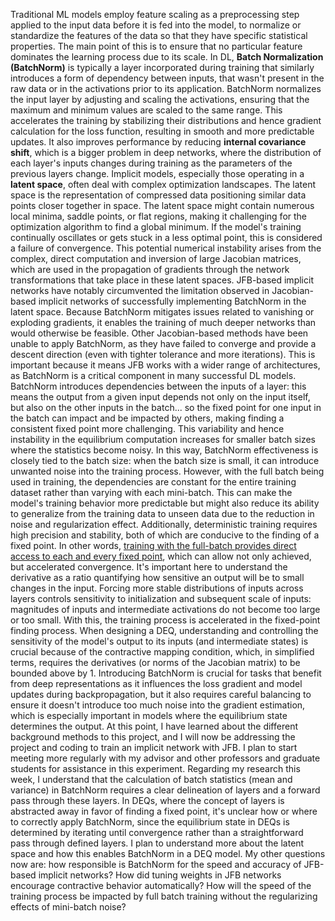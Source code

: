 Traditional ML models employ feature scaling as a preprocessing step applied to the input data before it is fed into the model, to normalize or standardize the features of the data so that they have specific statistical properties. The main point of this is to ensure that no particular feature dominates the learning process due to its scale. In DL, **Batch Normalization (BatchNorm)** is typically a layer incorporated during training that similarly introduces a form of dependency between inputs, that wasn't present in the raw data or in the activations prior to its application. BatchNorm normalizes the input layer by adjusting and scaling the activations, ensuring that the maximum and minimum values are scaled to the same range. This accelerates the training by stabilizing their distributions and hence gradient calculation for the loss function, resulting in smooth and more predictable updates. It also improves performance by reducing **internal covariance shift**, which is a bigger problem in deep networks, where the distribution of each layer's inputs changes during training as the parameters of the previous layers change.
Implicit models, especially those operating in a **latent space**, often deal with complex optimization landscapes. The latent space is the representation of compressed data positioning similar data points closer together in space. The latent space might contain numerous local minima, saddle points, or flat regions, making it challenging for the optimization algorithm to find a global minimum. If the model's training continually oscillates or gets stuck in a less optimal point, this is considered a failure of convergence. This potential numerical instability arises from the complex, direct computation and inversion of large Jacobian matrices, which are used in the propagation of gradients through the network transformations that take place in these latent spaces.
JFB-based implicit networks have notably circumvented the limitation observed in Jacobian-based implicit networks of successfully implementing BatchNorm in the latent space. Because BatchNorm mitigates issues related to vanishing or exploding gradients, it enables the training of much deeper networks than would otherwise be feasible. Other Jacobian-based methods have been unable to apply BatchNorm, as they have failed to converge and provide a descent direction (even with tighter tolerance and more iterations). This is important because it means JFB works with a wider range of architectures, as BatchNorm is a critical component in many successful DL models.
BatchNorm introduces dependencies between the inputs of a layer: this means the output from a given input depends not only on the input itself, but also on the other inputs in the batch... so the fixed point for one input in the batch can impact and be impacted by others, making finding a consistent fixed point more challenging. This variability and hence instability in the equilibrium computation increases for smaller batch sizes where the statistics become noisy. In this way, BatchNorm effectiveness is closely tied to the batch size: when the batch size is small, it can introduce unwanted noise into the training process. However, with the full batch being used in training, the dependencies are constant for the entire training dataset rather than varying with each mini-batch. This can make the model's training behavior more predictable but might also reduce its ability to generalize from the training data to unseen data due to the reduction in noise and regularization effect. Additionally, deterministic training requires high precision and stability, both of which are conducive to the finding of a fixed point. In other words, [training with the full-batch provides direct access to each and every fixed point](https://proceedings.neurips.cc/paper_files/paper/2021/file/4ffbd5c8221d7c147f8363ccdc9a2a37-Paper.pdf), which can allow not only achieved, but accelerated convergence.
It's important here to understand the derivative as a ratio quantifying how sensitive an output will be to small changes in the input. Forcing more stable distributions of inputs across layers controls sensitivity to initialization and subsequent scale of inputs: magnitudes of inputs and intermediate activations do not become too large or too small. With this, the training process is accelerated in the fixed-point finding process. When designing a DEQ, understanding and controlling the sensitivity of the model's output to its inputs (and intermediate states) is crucial because of the contractive mapping condition, which, in simplified terms, requires the derivatives (or norms of the Jacobian matrix) to be bounded above by 1.
Introducing BatchNorm is crucial for tasks that benefit from deep representations as it influences the loss gradient and model updates during backpropagation, but it also requires careful balancing to ensure it doesn't introduce too much noise into the gradient estimation, which is especially important in models where the equilibrium state determines the output. At this point, I have learned about the different background methods to this project, and I will now be addressing the project and coding to train an implicit network with JFB. I plan to start meeting more regularly with my advisor and other professors and graduate students for assistance in this experiment. Regarding my research this week, I understand that the calculation of batch statistics (mean and variance) in BatchNorm requires a clear delineation of layers and a forward pass through these layers. In DEQs, where the concept of layers is abstracted away in favor of finding a fixed point, it's unclear how or where to correctly apply BatchNorm, since the equilibrium state in DEQs is determined by iterating until convergence rather than a straightforward pass through defined layers. I plan to understand more about the latent space and how this enables BatchNorm in a DEQ model. My other questions now are: how responsible is BatchNorm for the speed and accuracy of JFB-based implicit networks? How did tuning weights in JFB networks encourage contractive behavior automatically? How will the speed of the training process be impacted by full batch training without the regularizing effects of mini-batch noise?
